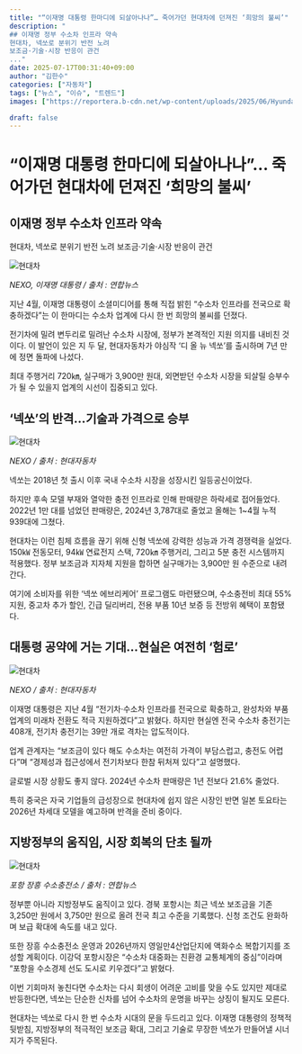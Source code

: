 ```yaml
---
title: "“이재명 대통령 한마디에 되살아나나”… 죽어가던 현대차에 던져진 ‘희망의 불씨’"
description: "
## 이재명 정부 수소차 인프라 약속
현대차, 넥쏘로 분위기 반전 노려
보조금·기술·시장 반응이 관건
..."
date: 2025-07-17T00:31:40+09:00
author: "김한수"
categories: ["자동차"]
tags: ["뉴스", "이슈", "트렌드"]
images: ["https://reportera.b-cdn.net/wp-content/uploads/2025/06/Hyundai-launches-hydrogen-car-Nexo-1024x576.jpg"]

draft: false
---
```


# “이재명 대통령 한마디에 되살아나나”… 죽어가던 현대차에 던져진 ‘희망의 불씨’


## 이재명 정부 수소차 인프라 약속
현대차, 넥쏘로 분위기 반전 노려
보조금·기술·시장 반응이 관건


![현대차](https://reportera.b-cdn.net/wp-content/uploads/2025/06/Hyundai-launches-hydrogen-car-Nexo-1024x576.jpg)

*NEXO, 이재명 대통령 / 출처 : 연합뉴스*

지난 4월, 이재명 대통령이 소셜미디어를 통해 직접 밝힌 “수소차 인프라를 전국으로 확충하겠다”는 이 한마디는 수소차 업계에 다시 한 번 희망의 불씨를 던졌다.

전기차에 밀려 변두리로 밀려난 수소차 시장에, 정부가 본격적인 지원 의지를 내비친 것이다. 이 발언이 있은 지 두 달, 현대자동차가 야심작 ‘디 올 뉴 넥쏘’를 출시하며 7년 만에 정면 돌파에 나섰다.

최대 주행거리 720㎞, 실구매가 3,900만 원대, 외면받던 수소차 시장을 되살릴 승부수가 될 수 있을지 업계의 시선이 집중되고 있다.


## ‘넥쏘’의 반격…기술과 가격으로 승부


![현대차](https://reportera.b-cdn.net/wp-content/uploads/2025/06/Hyundai-launches-hydrogen-car-Nexo1-1024x576.jpg)

*NEXO / 출처 : 현대자동차*

넥쏘는 2018년 첫 출시 이후 국내 수소차 시장을 성장시킨 일등공신이었다.

하지만 후속 모델 부재와 열악한 충전 인프라로 인해 판매량은 하락세로 접어들었다. 2022년 1만 대를 넘었던 판매량은, 2024년 3,787대로 줄었고 올해는 1~4월 누적 939대에 그쳤다.

현대차는 이런 침체 흐름을 끊기 위해 신형 넥쏘에 강력한 성능과 가격 경쟁력을 실었다. 150㎾ 전동모터, 94㎾ 연료전지 스택, 720㎞ 주행거리, 그리고 5분 충전 시스템까지 적용했다. 정부 보조금과 지자체 지원을 합하면 실구매가는 3,900만 원 수준으로 내려간다.

여기에 소비자를 위한 ‘넥쏘 에브리케어’ 프로그램도 마련됐으며, 수소충전비 최대 55% 지원, 중고차 추가 할인, 긴급 딜리버리, 전용 부품 10년 보증 등 전방위 혜택이 포함됐다.


## 대통령 공약에 거는 기대…현실은 여전히 ‘험로’


![현대차](https://reportera.b-cdn.net/wp-content/uploads/2025/06/Hyundai-launches-hydrogen-car-Nexo2-1024x576.jpg)

*NEXO / 출처 : 현대자동차*

이재명 대통령은 지난 4월 “전기차·수소차 인프라를 전국으로 확충하고, 완성차와 부품업계의 미래차 전환도 적극 지원하겠다”고 밝혔다. 하지만 현실엔 전국 수소차 충전기는 408개, 전기차 충전기는 39만 개로 격차는 압도적이다.

업계 관계자는 “보조금이 있다 해도 수소차는 여전히 가격이 부담스럽고, 충전도 어렵다”며 “경제성과 접근성에서 전기차보다 한참 뒤처져 있다”고 설명했다.

글로벌 시장 상황도 좋지 않다. 2024년 수소차 판매량은 1년 전보다 21.6% 줄었다.

특히 중국은 자국 기업들의 급성장으로 현대차에 쉽지 않은 시장인 반면 일본 토요타는 2026년 차세대 모델을 예고하며 반격을 준비 중이다.


## 지방정부의 움직임, 시장 회복의 단초 될까


![현대차](https://reportera.b-cdn.net/wp-content/uploads/2025/06/Hyundai-launches-hydrogen-car-Nexo3-1024x576.jpg)

*포항 장흥 수소충전소 / 출처 : 연합뉴스*

정부뿐 아니라 지방정부도 움직이고 있다. 경북 포항시는 최근 넥쏘 보조금을 기존 3,250만 원에서 3,750만 원으로 올려 전국 최고 수준을 기록했다. 신청 조건도 완화하며 보급 확대에 속도를 내고 있다.

또한 장흥 수소충전소 운영과 2026년까지 영일만4산업단지에 액화수소 복합기지를 조성할 계획이다. 이강덕 포항시장은 “수소차 대중화는 친환경 교통체계의 중심”이라며 “포항을 수소경제 선도 도시로 키우겠다”고 밝혔다.

이번 기회마저 놓친다면 수소차는 다시 회생이 어려운 고비를 맞을 수도 있지만 제대로 반등한다면, 넥쏘는 단순한 신차를 넘어 수소차의 운명을 바꾸는 상징이 될지도 모른다.

현대차는 넥쏘로 다시 한 번 수소차 시대의 문을 두드리고 있다. 이재명 대통령의 정책적 뒷받침, 지방정부의 적극적인 보조금 확대, 그리고 기술로 무장한 넥쏘가 만들어낼 시너지가 주목된다.
